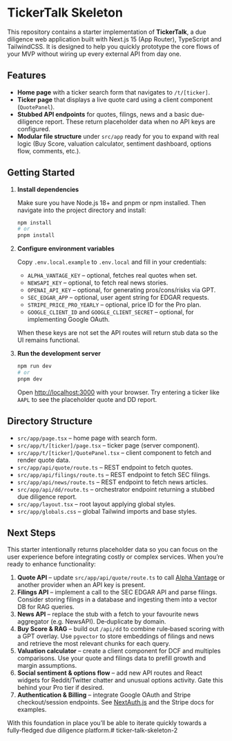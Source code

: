 # TickerTalk Skeleton

This repository contains a starter implementation of **TickerTalk**,
a due diligence web application built with Next.js 15 (App Router),
TypeScript and TailwindCSS. It is designed to help you quickly
prototype the core flows of your MVP without wiring up every external
API from day one.

## Features

- **Home page** with a ticker search form that navigates to
  `/t/[ticker]`.
- **Ticker page** that displays a live quote card using a client
  component (`QuotePanel`).
- **Stubbed API endpoints** for quotes, filings, news and a basic
  due‐diligence report. These return placeholder data when no API
  keys are configured.
- **Modular file structure** under `src/app` ready for you to
  expand with real logic (Buy Score, valuation calculator, sentiment
  dashboard, options flow, comments, etc.).

## Getting Started

1. **Install dependencies**

   Make sure you have Node.js 18+ and pnpm or npm installed. Then
   navigate into the project directory and install:

   ```bash
   npm install
   # or
   pnpm install
   ```

2. **Configure environment variables**

   Copy `.env.local.example` to `.env.local` and fill in your
   credentials:

   - `ALPHA_VANTAGE_KEY` – optional, fetches real quotes when set.
   - `NEWSAPI_KEY` – optional, to fetch real news stories.
   - `OPENAI_API_KEY` – optional, for generating pros/cons/risks via GPT.
   - `SEC_EDGAR_APP` – optional, user agent string for EDGAR requests.
   - `STRIPE_PRICE_PRO_YEARLY` – optional, price ID for the Pro plan.
   - `GOOGLE_CLIENT_ID` and `GOOGLE_CLIENT_SECRET` – optional, for
     implementing Google OAuth.

   When these keys are not set the API routes will return stub data
   so the UI remains functional.

3. **Run the development server**

   ```bash
   npm run dev
   # or
   pnpm dev
   ```

   Open <http://localhost:3000> with your browser. Try entering
   a ticker like `AAPL` to see the placeholder quote and DD report.

## Directory Structure

- `src/app/page.tsx` – home page with search form.
- `src/app/t/[ticker]/page.tsx` – ticker page (server component).
- `src/app/t/[ticker]/QuotePanel.tsx` – client component to fetch
  and render quote data.
- `src/app/api/quote/route.ts` – REST endpoint to fetch quotes.
- `src/app/api/filings/route.ts` – REST endpoint to fetch SEC filings.
- `src/app/api/news/route.ts` – REST endpoint to fetch news articles.
- `src/app/api/dd/route.ts` – orchestrator endpoint returning a stubbed
  due diligence report.
- `src/app/layout.tsx` – root layout applying global styles.
- `src/app/globals.css` – global Tailwind imports and base styles.

## Next Steps

This starter intentionally returns placeholder data so you can focus
on the user experience before integrating costly or complex
services. When you’re ready to enhance functionality:

1. **Quote API** – update `src/app/api/quote/route.ts` to call
   [Alpha Vantage](https://www.alphavantage.co/) or another
   provider when an API key is present.
2. **Filings API** – implement a call to the SEC EDGAR API and parse
   filings. Consider storing filings in a database and ingesting
   them into a vector DB for RAG queries.
3. **News API** – replace the stub with a fetch to your favourite
   news aggregator (e.g. NewsAPI). De‑duplicate by domain.
4. **Buy Score & RAG** – build out `/api/dd` to combine rule‐based
   scoring with a GPT overlay. Use `pgvector` to store embeddings of
   filings and news and retrieve the most relevant chunks for each
   query.
5. **Valuation calculator** – create a client component for DCF and
   multiples comparisons. Use your quote and filings data to prefill
   growth and margin assumptions.
6. **Social sentiment & options flow** – add new API routes and
   React widgets for Reddit/Twitter chatter and unusual options
   activity. Gate this behind your Pro tier if desired.
7. **Authentication & Billing** – integrate Google OAuth and Stripe
   checkout/session endpoints. See [NextAuth.js](https://next-auth.js.org/)
   and the Stripe docs for examples.

With this foundation in place you’ll be able to iterate quickly
towards a fully‑fledged due diligence platform.# ticker-talk-skeleton-2
